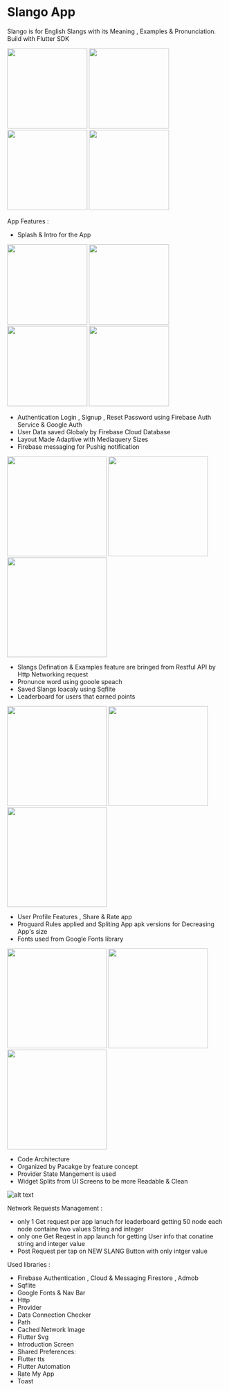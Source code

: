 # Slango App
Slango is for English Slangs with its Meaning , Examples & Pronunciation. Build with Flutter SDK


 <p float="left">
 <img src="https://github.com/omarreess/Slango-App/blob/master/imgs/1.png" width="185" />
 <img src="https://github.com/omarreess/Slango-App/blob/master/imgs/2.png" width="185" /> 
 <img src="https://github.com/omarreess/Slango-App/blob/master/imgs/3.png" width="185" />
 <img src="https://github.com/omarreess/Slango-App/blob/master/imgs/4.png" width="185" />
 </p>

App Features :

- Splash & Intro for the App
 <p float="left">
 <img src="https://github.com/omarreess/Slango-App/blob/master/imgs/intro0.jpg" width="185" />
 <img src="https://github.com/omarreess/Slango-App/blob/master/imgs/intro1.jpg" width="185" /> 
 <img src="https://github.com/omarreess/Slango-App/blob/master/imgs/intro2.jpg" width="185" />
 <img src="https://github.com/omarreess/Slango-App/blob/master/imgs/intro3.jpg" width="185" />
 </p>
 
 
 - Authentication Login , Signup , Reset Password using Firebase Auth Service & Google Auth 
 - User Data saved Globaly by Firebase Cloud Database 
 - Layout Made Adaptive with Mediaquery Sizes
 - Firebase messaging for Pushig notification 
 <p float="left">
  <img src="https://github.com/omarreess/Slango-App/blob/master/imgs/auth1.jpg" width="230" />
  <img src="https://github.com/omarreess/Slango-App/blob/master/imgs/auth2.jpg" width="230" /> 
  <img src="https://github.com/omarreess/Slango-App/blob/master/imgs/auth3.jpg" width="230" />
</p>
 
 
 - Slangs Defination & Examples feature are bringed from Restful API by Http Networking request
 - Pronunce word using gooole speach
 - Saved Slangs loacaly using Sqflite 
 - Leaderboard for users that earned points
  <p float="left">
  <img src="https://github.com/omarreess/Slango-App/blob/master/imgs/home2.jpg" width="230" />
  <img src="https://github.com/omarreess/Slango-App/blob/master/imgs/home0.jpg" width="230" /> 
  <img src="https://github.com/omarreess/Slango-App/blob/master/imgs/home1.jpg" width="230" />
</p>
 
 
 - User Profile Features , Share & Rate app
 - Proguard Rules applied and Spliting App apk versions for Decreasing App's size
 - Fonts used from Google Fonts library
  <p float="left">
  <img src="https://github.com/omarreess/Slango-App/blob/master/imgs/profile0.jpg" width="230" />
  <img src="https://github.com/omarreess/Slango-App/blob/master/imgs/profile1.jpg" width="230" /> 
  <img src="https://github.com/omarreess/Slango-App/blob/master/imgs/profile2.jpg" width="230" />
</p>
 
 
- Code Architecture 
- Organized by Pacakge by feature concept 
- Provider State Mangement is used  
- Widget Splits from UI Screens to be more Readable & Clean


![alt text](https://github.com/omarreess/Slango-App/blob/master/imgs/arch.png)

Network Requests Management :
- only 1 Get request per app lanuch for leaderboard getting 50 node each node containe two values String and integer
- only one Get Reqest in app launch for getting User info that conatine string and integer value 
- Post Request per tap on NEW SLANG Button with only intger value 


Used libraries :

 -  Firebase Authentication , Cloud & Messaging Firestore , Admob
 -  Sqflite
 -  Google Fonts & Nav Bar
 -  Http
 -  Provider 
 -  Data Connection Checker
 -  Path
 -  Cached Network Image
 -  Flutter Svg
 -  Introduction Screen
 -  Shared Preferences: 
 -  Flutter tts
 -  Flutter Automation
 -  Rate My App
 -  Toast
